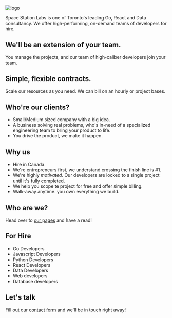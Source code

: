 ![logo](https://user-images.githubusercontent.com/270494/97095776-b6bd4d00-1631-11eb-8476-0776cdfd5596.png)

Space Station Labs is one of Toronto's leading Go, React and Data consultancy. We offer high-performing, on-demand teams of developers for hire.

## We'll be an extension of your team.

You manage the projects, and our team of high-caliber developers join your team.

## Simple, flexible contracts.

Scale our resources as you need. We can bill on an hourly or project bases.

## Who're our clients?

- Small/Medium sized company with a big idea.
- A business solving real problems, who's in-need of a specialized engineering team to bring your product to life.
- You drive the product, we make it happen.

## Why us

- Hire in Canada.
- We're entrepreneurs first, we understand crossing the finish line is #1.
- We're highly *motivated*. Our developers are locked to a single project until
  it's fully completed.
- We help you scope te project for free and offer simple billing.
- Walk-away anytime. you own everything we build.

## Who are we?

Head over to [our pages](spacestation.github.io) and have a read!

## For Hire

- Go Developers
- Javascript Developers
- Python Developers
- React Developers
- Data Developers
- Web developers
- Database developers

## Let's talk

Fill out our [contact form](https://forms.gle/xgjRAuzsfAeD9X5u7) and we'll be in touch right away!
